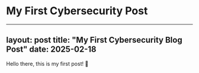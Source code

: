 # My First Cybersecurity Post
---
layout: post
title: "My First Cybersecurity Blog Post"
date: 2025-02-18
---

Hello there, this is my first post! 🚀
